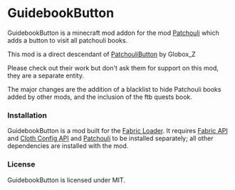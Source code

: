# GuidebookButton
GuidebookButton is a minecraft mod addon for the mod [Patchouli](https://www.curseforge.com/minecraft/mc-mods/patchouli-fabric) which adds a button to visit all patchouli books.

This mod is a direct descendant of [PatchouliButton](https://www.curseforge.com/minecraft/mc-mods/patchoulibutton) by Globox_Z 

Please check out their work but don't ask them for support on this mod, they are a separate entity.

The major changes are the addition of a blacklist to hide Patchouli books added by other mods, and the inclusion of the ftb quests book.

### Installation
GuidebookButton is a mod built for the [Fabric Loader](https://fabricmc.net/). It requires [Fabric API](https://www.curseforge.com/minecraft/mc-mods/fabric-api) and [Cloth Config API](https://www.curseforge.com/minecraft/mc-mods/cloth-config) and [Patchouli](https://www.curseforge.com/minecraft/mc-mods/patchouli-fabric) to be installed separately; all other dependencies are installed with the mod.

### License
GuidebookButton is licensed under MIT.
